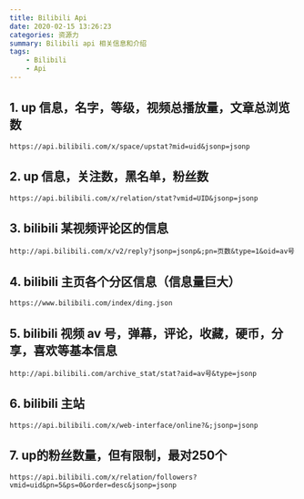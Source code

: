 ```yaml
---
title: Bilibili Api
date: 2020-02-15 13:26:23
categories: 资源力
summary: Bilibili api 相关信息和介绍
tags:
    - Bilibili
    - Api
---
```


## 1. up 信息，名字，等级，视频总播放量，文章总浏览数

`https://api.bilibili.com/x/space/upstat?mid=uid&jsonp=jsonp`

## 2. up 信息，关注数，黑名单，粉丝数

`https://api.bilibili.com/x/relation/stat?vmid=UID&jsonp=jsonp`

## 3. bilibili 某视频评论区的信息

`http://api.bilibili.com/x/v2/reply?jsonp=jsonp&;pn=页数&type=1&oid=av号`

## 4. bilibili 主页各个分区信息（信息量巨大）

`https://www.bilibili.com/index/ding.json`

## 5. bilibili 视频 av 号，弹幕，评论，收藏，硬币，分享，喜欢等基本信息

`http://api.bilibili.com/archive_stat/stat?aid=av号&type=jsonp`

## 6. bilibili 主站

`https://api.bilibili.com/x/web-interface/online?&;jsonp=jsonp`

## 7. up的粉丝数量，但有限制，最对250个

`https://api.bilibili.com/x/relation/followers?vmid=uid&pn=5&ps=0&order=desc&jsonp=jsonp`
